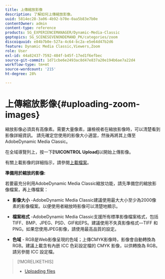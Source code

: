 ```yaml
---
title: 上傳縮放影像
description: 了解如何上傳縮放影像。
uuid: 5814ec28-3a06-4b92-b70e-0aa5b83e7b0e
contentOwner: admin
content-type: reference
products: SG_EXPERIENCEMANAGER/Dynamic-Media-Classic
geptopics: SG_SCENESEVENONDEMAND_PK/categories/zoom
discoiquuid: e84b7b0e-527a-4c64-bc2a-e5e64d47b2d6
feature: Dynamic Media Classic,Viewers,Zoom
role: User
exl-id: 44a82437-7592-484f-b45f-17ed1f6efbec
source-git-commit: 1d71cbe6e2493ac8d47e837a20e194b6ae7a22d4
workflow-type: tm+mt
source-wordcount: '215'
ht-degree: 28%

---
```


# 上傳縮放影像{#uploading-zoom-images}

縮放影像必須具有高像素。需要大量像素，讓檢視者在縮放影像時，可以清楚看到影像詳細資訊。 請先確定您使用的影像大小適當，然後再將其上傳至AdobeDynamic Media Classic。

在全域導覽列上，按一下&#x200B;**[!UICONTROL Upload]**&#x200B;以開始上傳影像。

有關上載影像的詳細指示，請參閱[上載檔案](uploading-files.md#uploading_files)。

**準備用於縮放的影像:**

若要最充分利用AdobeDynamic Media Classic縮放功能，請先準備您的縮放影像檔案，再上傳檔案：

* **影像大小**  -AdobeDynamic Media Classic建議使用最大大小至少為2000像素的影像檔案。以便使用者縮放時影像可以清楚地顯示。

* **檔案格式**  -AdobeDynamic Media Classic支援所有標準影像檔案格式，包括TIFF、BMP、JPEG、PSD、GIF和EPS。建議使用不失真影像格式—TIFF 和 PNG。如果您使用JPEG影像，請使用最高品質的設定。

* **色域**  - RGB是Web影像呈現的色域；上傳CMYK影像時，影像會自動轉換為RGB。建議上載含有內嵌 ICC 色彩設定檔的 CMYK 影像，以供轉換為 RGB。請另參閱 ICC 設定檔。

>[!MORELIKETHIS]
>
>* [Uploading files](uploading-files.md#uploading_files)

